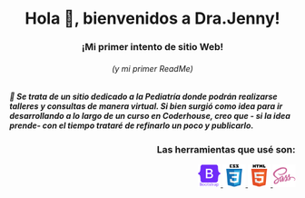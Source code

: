 <h1 align="center">Hola 👋, bienvenidos a Dra.Jenny!</h1>
<h3 align="center">¡Mi primer intento de sitio Web!</h3>
<h6 align="center">(y mi primer ReadMe)




<h5 align="left">📄 Se trata de un sitio dedicado a la Pediatría donde podrán realizarse talleres y consultas de manera virtual. Si bien surgió como idea para ir desarrollando a lo largo de un curso en Coderhouse, creo que - si la idea prende- con el tiempo trataré de refinarlo un poco y publicarlo.

<h3 align="right">Las herramientas que usé son:</h3>
<p align="right"> <a href="https://getbootstrap.com" target="_blank"> <img src="https://raw.githubusercontent.com/devicons/devicon/master/icons/bootstrap/bootstrap-plain-wordmark.svg" alt="bootstrap" width="40" height="40"/> </a> <a href="https://www.w3schools.com/css/" target="_blank"> <img src="https://raw.githubusercontent.com/devicons/devicon/master/icons/css3/css3-original-wordmark.svg" alt="css3" width="40" height="40"/> </a> <a href="https://www.w3.org/html/" target="_blank"> <img src="https://raw.githubusercontent.com/devicons/devicon/master/icons/html5/html5-original-wordmark.svg" alt="html5" width="40" height="40"/> </a> <a href="https://sass-lang.com" target="_blank"> <img src="https://raw.githubusercontent.com/devicons/devicon/master/icons/sass/sass-original.svg" alt="sass" width="40" height="40"/> </a> </p>
